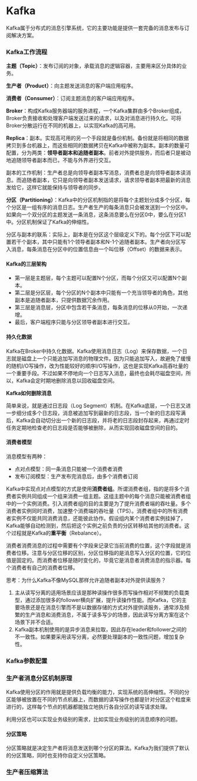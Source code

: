 # Kafka

Kafka属于分布式的消息引擎系统，它的主要功能是提供一套完备的消息发布与订阅解决方案。

### Kafka工作流程

**主题（Topic）**：发布订阅的对象，承载消息的逻辑容器，主要用来区分具体的业务。

**生产者（Product）**：向主题发送消息的客户端应用程序。

**消费者（Consumer）**：订阅主题消息的客户端应用程序。

**Broker**：构成Kafka服务器端的服务进程，一个Kafka集群由多个Broker组成，Broker负责接收和处理客户端发送过来的请求，以及对消息进行持久化。可将Broker分散运行在不同的机器上，以实现Kafka的高可用。

**Replica**：副本。实现高可用的另一个手段就是备份机制。备份就是将相同的数据拷贝到多台机器上，而这些相同的数据拷贝在Kafka中被称为副本。副本的数量可配置，分为两类：**领导者副本和追随者副本**。前者对外提供服务，而后者只是被动地追随领导者副本而已，不能与外界进行交互。

副本的工作机制：生产者总是向领导者副本写消息，消费者总是向领导者副本读消息。而追随者副本，它只是向领导者副本发送请求，请求领导者副本把最新的消息发给它，这样它就能保持与领导者的同步。

**分区（Partitioning）**：Kafka中的分区机制指的是将每个主题划分成多个分区，每个分区是一组有序的消息日志。生产者生产的每条消息只会被发送到一个分区中。如果向一个双分区的主题发送一条消息，这条消息要么在分区0中，要么在分区1中。分区机制保证了Kafka的伸缩性。

分区与副本的联系：实际上，副本是在分区这个层级定义下的。每个分区下可以配置若干个副本，其中只能有1个领导者副本和N-1个追随者副本。生产者向分区写入消息，每条消息在分区中的位置信息由一个叫位移（Offset）的数据来表示。

#### Kafka的三层架构

- 第一层是主题层，每个主题可以配置N个分区，而每个分区又可以配置N个副本。
- 第二层是分区层，每个分区的N个副本中只能有一个充当领导者的角色，其他副本是追随者副本，只提供数据冗余作用。
- 第三层是消息层，分区中包含若干条消息，每条消息的位移从0开始，一次递增。
- 最后，客户端程序只能与分区领导者副本进行交互。

#### 持久化数据

Kafka在Broker中持久化数据。Kafka使用消息日志（Log）来保存数据，一个日志就是磁盘上一个只能追加写消息的物理文件。因为只能追加写入，故避免了缓慢的随机I/O写操作，改为性能较好的顺序I/O写操作，这也是实现Kafka高吞吐量的一个重要手段。不过如果不停地向一个日志写入消息，最终也会耗尽磁盘空间，所以，Kafka会定时期地删除消息以回收磁盘空间。

**Kafka如何删除消息**

简单来说，就是通过日志段（Log Segment）机制。在Kafka底层，一个日志又进一步细分成多个日志段，消息被追加写到最新的日志段，当一个新的日志段写满后，Kafka会自动切分出一个新的日志段，并将老的日志段封存起来，再通过定时任务定期地检查老的日志段是否能够被删除，从而实现回收磁盘空间的目的。

#### 消费者模型

消息模型有两种：

- 点对点模型：同一条消息只能被一个消费者消费
- 发布订阅模型：生产发布完消息后，由多个消费者订阅

Kafka中实现点对点模型的方式是使用**消费者组**。所谓消费者组，指的是将多个消费者实例共同组成一个组来消费一组主题。这组主题中的每个消息只能被消费者组中的一个实例消费。引入消费者组的目的主要是为了提升消费者端的吞吐量。多个消费者实例同时消费，加速整个消费端的吞吐量（TPS）。消费者组中的所有消费者实例不仅能共同消费消息，还能彼此协作。假设组内某个消费者实例挂掉了，Kafka能够自动检测到，然后把这个实例之前负责的分区转移给其他的消费者。这个过程就是Kafka的**重平衡**（Rebalance）。

消费者消费消息的过程中需要有个字段来记录它当前消费的位置，这个字段就是消费者位移。注意与分区位移的区别，分区位移指的是消息写入分区的位置，它的位值是固定的。而消费者位移是随时变化的，毕竟它是消息者消费消息的指示器。每个消费者有自己的消费者位移。

思考：为什么Kafka不像MySQL那样允许追随者副本对外提供读服务？

1. 主从读写分离的适用场景应该是那种读操作很多而写操作相对不频繁的负载类型，通过添加很多的follower横向扩展，提升读操作性能。而Kafka，它的主要场景还是在消息引擎而不是以数据存储的方式对外提供读服务，通常涉及频繁的生产消息和消费消息，不属于读多写少的场景，因此读写分离方案在这个场景下并不合适。
2. Kafka副本机制使用的是异步消息来拉取，因此存在leader和follower之间的不一致性。如果要采用读写分离，必然要处理副本的一致性问题，增加复杂性。

### Kafka参数配置

### 生产者消息分区机制原理

Kafka使用分区的作用就是提供负载均衡的能力，实现系统的高伸缩性。不同的分区能够被放置在不同的节点机器上，而数据的读写操作也都是针对分区这个粒度来进行的，这样每个节点的机器都能独立地执行各自分区的读写请求处理。

利用分区也可以实现业务级别的需求，比如实现业务级别的消息顺序的问题。

#### 分区策略

分区策略就是决定生产者将消息发送到哪个分区的算法。Kafka为我们提供了默认的分区策略，同时也支持你自定义分区策略。



### 生产者压缩算法








